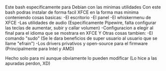 Este bash especificamente para Debian con las minimas utilidades 
Con este bash podras instalar de forma facil XFCE en la forma mas minima conteniendo cosas basicas:
-El escritorio 
-El panel 
-El whiskermenu de XFCE
-Las utilidades de audio (Especificamente Pipewire, falta configurar las teclas de aumentar, subir y callar volumen)
-Configuracion a elegir al final para el idioma que se mostrara en XFCE
Y Otras cosas tambien:
-El comando "sudo" (Se le dara beneficios de super usuario al usuario que se llame "efrain")
-Los drivers privativos y open-source para el firmware (Principalmente para Intel y AMD)

Hecho solo para mi aunque obviamente lo pueden modificar (Lo hice a las apuradas perdon, XD)
